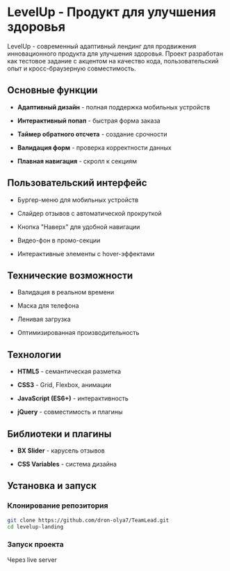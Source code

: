 # LevelUp - Продукт для улучшения здоровья

LevelUp - современный адаптивный лендинг для продвижения инновационного продукта для улучшения здоровья. 
Проект разработан как тестовое задание с акцентом на качество кода, пользовательский опыт и кросс-браузерную совместимость.

## Основные функции

- **Адаптивный дизайн** - полная поддержка мобильных устройств

- **Интерактивный попап** - быстрая форма заказа

- **Таймер обратного отсчета** - создание срочности

- **Валидация форм** - проверка корректности данных

- **Плавная навигация** - скролл к секциям

## Пользовательский интерфейс

- Бургер-меню для мобильных устройств

- Слайдер отзывов с автоматической прокруткой

- Кнопка "Наверх" для удобной навигации

- Видео-фон в промо-секции

- Интерактивные элементы с hover-эффектами

## Технические возможности

- Валидация в реальном времени

- Маска для телефона

- Ленивая загрузка

- Оптимизированная производительность

## Технологии

- **HTML5** - семантическая разметка

- **CSS3** - Grid, Flexbox, анимации

- **JavaScript (ES6+)** - интерактивность

- **jQuery** - совместимость и плагины

## Библиотеки и плагины

- **BX Slider** - карусель отзывов

- **CSS Variables** - система дизайна

## Установка и запуск

### Клонирование репозитория

```bash
git clone https://github.com/dron-olya7/TeamLead.git
cd levelup-landing
```

### Запуск проекта

Через live server


